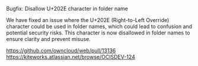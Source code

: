 Bugfix: Disallow U+202E character in folder name

We have fixed an issue where the U+202E (Right-to-Left Override) character could be used in folder names, which could lead to confusion and potential security risks. This character is now disallowed in folder names to ensure clarity and prevent misuse.

https://github.com/owncloud/web/pull/13136
https://kiteworks.atlassian.net/browse/OCISDEV-124
